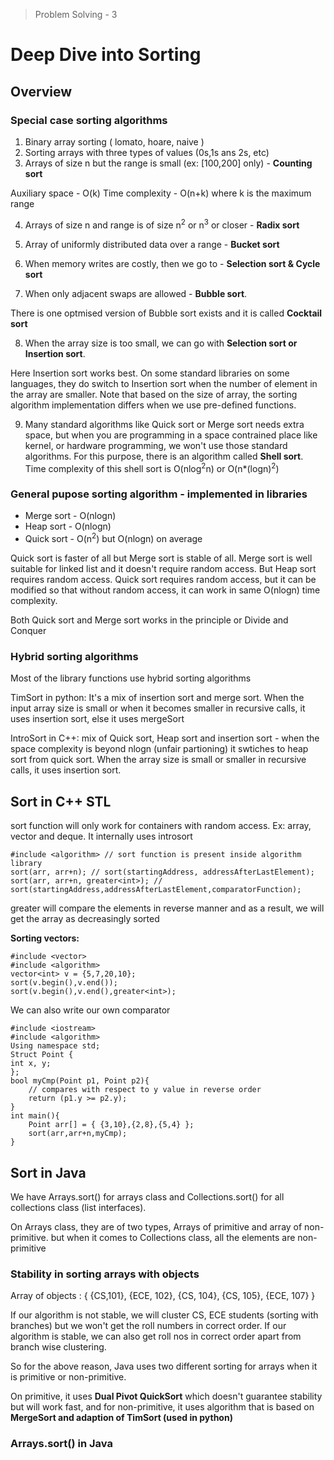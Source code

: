 > Problem Solving - 3

# Deep Dive into Sorting

## Overview

### Special case sorting algorithms

1. Binary array sorting ( lomato, hoare, naive )
2. Sorting arrays with three types of values (0s,1s ans 2s, etc)
3. Arrays of size n but the range is small (ex: [100,200] only) - **Counting sort**

Auxiliary space - O(k)
Time complexity - O(n+k) where k is the maximum range

4. Arrays of size n and range is of size n<sup>2</sup> or n<sup>3</sup> or closer - **Radix sort**

5. Array of uniformly distributed data over a range - **Bucket sort**
6. When memory writes are costly, then we go to - **Selection sort & Cycle sort**
7. When only adjacent swaps are allowed - **Bubble sort**.

There is one optmised version of Bubble sort exists and it is called **Cocktail sort**

8. When the array size is too small, we can go with **Selection sort or Insertion sort**.

Here Insertion sort works best. On some standard libraries on some languages, they do switch to Insertion sort when the number of element in the array are smaller. Note that based on the size of array, the sorting algorithm implementation differs when we use pre-defined functions.

9. Many standard algorithms like Quick sort or Merge sort needs extra space, but when you are programming in a space contrained place like kernel, or hardware programming, we won't use those standard algorithms. For this purpose, there is an algorithm called **Shell sort**. Time complexity of this shell sort is O(nlog<sup>2</sup>n) or O(n*(logn)<sup>2</sup>)

### General pupose sorting algorithm - implemented in libraries

* Merge sort - O(nlogn)
* Heap sort - O(nlogn)
* Quick sort - O(n<sup>2</sup>) but O(nlogn) on average

Quick sort is faster of all but Merge sort is stable of all. Merge sort is well suitable for linked list and it doesn't require random access. But Heap sort requires random access. Quick sort requires random access, but it can be modified so that without random access, it can work in same O(nlogn) time complexity.

Both Quick sort and Merge sort works in the principle or Divide and Conquer


### Hybrid sorting algorithms

Most of the library functions use hybrid sorting algorithms

TimSort in python: It's a mix of insertion sort and merge sort. When the input array size is small or when it becomes smaller in recursive calls, it uses insertion sort, else it uses mergeSort

IntroSort in C++: mix of Quick sort, Heap sort and insertion sort - when the space complexity is beyond nlogn (unfair partioning) it swtiches to heap sort from quick sort. When the array size is small or smaller in recursive calls, it uses insertion sort.


## Sort in C++ STL

sort function will only work for containers with random access. Ex: array, vector and deque. It internally uses introsort

```
#include <algorithm> // sort function is present inside algorithm library
sort(arr, arr+n); // sort(startingAddress, addressAfterLastElement);
sort(arr, arr+n, greater<int>); // sort(startingAddress,addressAfterLastElement,comparatorFunction);
```

greater<int> will compare the elements in reverse manner and as a result, we will get the array as decreasingly sorted

**Sorting vectors:**
```
#include <vector>
#include <algorithm>
vector<int> v = {5,7,20,10};
sort(v.begin(),v.end());
sort(v.begin(),v.end(),greater<int>);
```

We can also write our own comparator

```
#include <iostream> 
#include <algorithm> 
Using namespace std;
Struct Point {
int x, y;
};
bool myCmp(Point p1, Point p2){
    // compares with respect to y value in reverse order
    return (p1.y >= p2.y);
}
int main(){
    Point arr[] = { {3,10},{2,8},{5,4} };
    sort(arr,arr+n,myCmp);
}

```

## Sort in Java

We have Arrays.sort() for arrays class and Collections.sort() for all collections class (list interfaces).

On Arrays class, they are of two types, Arrays of primitive and array of non-primitive.
but when it comes to Collections class, all the elements are non-primitive

### Stability in sorting arrays with objects

Array of objects : { {CS,101}, {ECE, 102}, {CS, 104}, {CS, 105}, {ECE, 107} }

If our algorithm is not stable, we will cluster CS, ECE students (sorting with branches) but we won't get the roll numbers in correct order. If our algorithm is stable, we can also get roll nos in correct order apart from branch wise clustering. 

So for the above reason, Java uses two different sorting for arrays when it is primitive or non-primitive. 

On primitive, it uses **Dual Pivot QuickSort** which doesn't guarantee stability but will work fast, and for non-primitive, it uses algorithm that is based on **MergeSort and adaption of TimSort (used in python)**


### Arrays.sort() in Java










